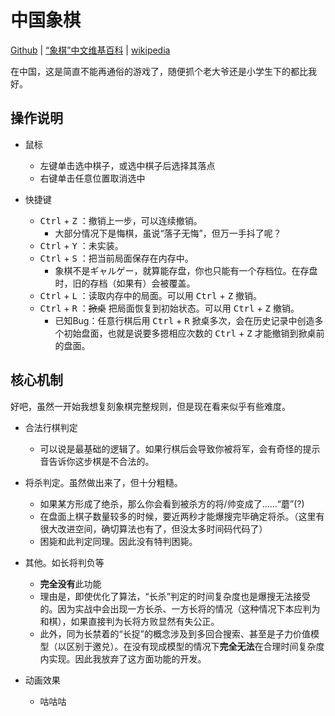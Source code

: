 # 中国象棋

[Github](https://github.com/CallMeMushroom/chessgame) | [“象棋”中文维基百科](https://zh.wikipedia.org/wiki/%E8%B1%A1%E6%A3%8B) | [wikipedia](https://en.wikipedia.org/wiki/Xiangqi)

在中国，这是简直不能再通俗的游戏了，随便抓个老大爷还是小学生下的都比我好。

## 操作说明

- 鼠标
  - 左键单击选中棋子，或选中棋子后选择其落点
  - 右键单击任意位置取消选中

- 快捷键
  - <kbd>Ctrl</kbd> + <kbd>Z</kbd> ：撤销上一步，可以连续撤销。
    - 大部分情况下是悔棋，虽说“落子无悔”，但万一手抖了呢？
  - <kbd>Ctrl</kbd> + <kbd>Y</kbd> ：未实装。
  - <kbd>Ctrl</kbd> + <kbd>S</kbd> ：把当前局面保存在内存中。
    - 象棋不是ギャルゲー，就算能存盘，你也只能有一个存档位。在存盘时，旧的存档（如果有）会被覆盖。
  - <kbd>Ctrl</kbd> + <kbd>L</kbd> ：读取内存中的局面。可以用 <kbd>Ctrl</kbd> + <kbd>Z</kbd> 撤销。
  - <kbd>Ctrl</kbd> + <kbd>R</kbd> ：~~掀桌~~ 把局面恢复到初始状态。可以用 <kbd>Ctrl</kbd> + <kbd>Z</kbd> 撤销。
    - 已知Bug：任意行棋后用 <kbd>Ctrl</kbd> + <kbd>R</kbd> 掀桌多次，会在历史记录中创造多个初始盘面，也就是说要多摁相应次数的 <kbd>Ctrl</kbd> + <kbd>Z</kbd> 才能撤销到掀桌前的盘面。

## 核心机制

好吧，虽然一开始我想复刻象棋完整规则，但是现在看来似乎有些难度。
- 合法行棋判定
  - 可以说是最基础的逻辑了。如果行棋后会导致你被将军，会有奇怪的提示音告诉你这步棋是不合法的。
- 将杀判定。虽然做出来了，但十分粗糙。
  - 如果某方形成了绝杀，那么你会看到被杀方的将/帅变成了……“蘑”(?)
  - 在盘面上棋子数量较多的时候，要近两秒才能爆搜完毕确定将杀。（这里有很大改进空间，确切算法也有了，但没太多时间码代码了）
  - 困毙和此判定同理。因此没有特判困毙。
- 其他。如长将判负等
  - **完全没有**此功能
  - 理由是，即使优化了算法，“长杀”判定的时间复杂度也是爆搜无法接受的。因为实战中会出现一方长杀、一方长将的情况（这种情况下本应判为和棋），如果直接判为长将方败显然有失公正。
  - 此外，同为长禁着的“长捉”的概念涉及到多回合搜索、甚至是子力价值模型（以区别于邀兑）。在没有现成模型的情况下**完全无法**在合理时间复杂度内实现。因此我放弃了这方面功能的开发。

- 动画效果
  - 咕咕咕
